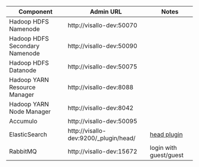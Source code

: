 
| Component                      | Admin URL                             | Notes                                                    |
| ------------------------------ | ------------------------------------- | -------------------------------------------------------- |
| Hadoop HDFS Namenode           | http://visallo-dev:50070              |
| Hadoop HDFS Secondary Namenode | http://visallo-dev:50090              |
| Hadoop HDFS Datanode           | http://visallo-dev:50075              |
| Hadoop YARN Resource Manager   | http://visallo-dev:8088               |
| Hadoop YARN Node Manager       | http://visallo-dev:8042               |
| Accumulo                       | http://visallo-dev:50095              |
| ElasticSearch                  | http://visallo-dev:9200/_plugin/head/ | [head plugin](http://mobz.github.io/elasticsearch-head/) |
| RabbitMQ                       | http://visallo-dev:15672              | login with guest/guest                                   |
